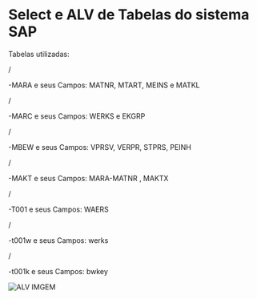 # Select e ALV de Tabelas do sistema SAP

Tabelas utilizadas:

/

-MARA e seus Campos:
MATNR, MTART, MEINS e MATKL

/

-MARC e seus Campos:
WERKS e EKGRP

/

-MBEW e seus Campos:
VPRSV, VERPR, STPRS, PEINH

/

-MAKT e seus Campos:
MARA-MATNR , MAKTX

/

-T001 e seus Campos:
WAERS

/

-t001w e seus Campos:
werks

/

-t001k e seus Campos:
bwkey
























![ALV IMGEM](https://user-images.githubusercontent.com/111204834/192620682-8dff3020-3389-4622-b8ef-36aa5faac265.png)
